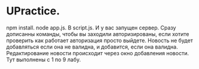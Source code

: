 # UPractice.
npm install.
node app.js.
В script.js.
И у вас запущен сервер.
Сразу дописанны команды, чтобы вы заходили авторизированы, если хотите проверить как работает авторизация просто выйдете.
Новость не будет добавляться если она не валидна, и добавится, если она валидна.
Редактирование новости происходит через окно добавления новости.
Тут выполнены с 1 по 9 лабу.
